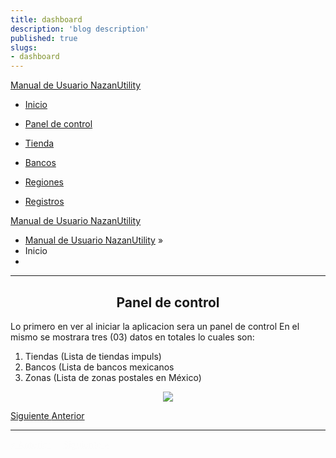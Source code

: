 ```yaml
---
title: dashboard
description: 'blog description'
published: true
slugs:
- dashboard
---
```


<div class="wy-grid-for-nav">
  <nav data-toggle="wy-nav-shift" class="wy-nav-side stickynav">
    <div class="wy-side-scroll">
      <div class="wy-side-nav-search">
        <a href="blog/home" class="icon icon-home"> Manual de Usuario NazanUtility</a>
      </div>
      <div class="wy-menu wy-menu-vertical" data-spy="affix" role="navigation" aria-label="main navigation">
        <ul>
          <li class="toctree-l1"><a class="reference internal" href="blog/home">Inicio</a>
          </li>
        </ul>
        <ul class="current">
          <li class="toctree-l1 current"><a class="reference internal current" href="blog/dashboard">Panel de
              control</a>
          </li>
        </ul>
        <ul>
          <li class="toctree-l1"><a class="reference internal" href="blog/store">Tienda</a>
          </li>
        </ul>
        <ul>
          <li class="toctree-l1"><a class="reference internal" href="blog/banks">Bancos</a>
          </li>
        </ul>
        <ul>
          <li class="toctree-l1"><a class="reference internal" href="blog/regions">Regiones</a>
          </li>
        </ul>
        <ul>
          <li class="toctree-l1"><a class="reference internal" href="blog/crud">Registros</a>
          </li>
        </ul>
      </div>
    </div>
  </nav>
  <section data-toggle="wy-nav-shift" class="wy-nav-content-wrap">
    <nav class="wy-nav-top" role="navigation" aria-label="top navigation">
      <i data-toggle="wy-nav-top" class="fa fa-bars"></i>
      <a href="blog/home">Manual de Usuario NazanUtility</a>
    </nav>
    <div class="wy-nav-content">
      <div class="rst-content">
        <div role="navigation" aria-label="breadcrumbs navigation">
          <ul class="wy-breadcrumbs">
            <li><a href="blog/home">Manual de Usuario NazanUtility</a> &raquo;</li>
            <li>Inicio</li>
            <li class="wy-breadcrumbs-aside">
            </li>
          </ul>
          <hr />
        </div>
        <div role="main">
          <div class="section">
            <h2>
              <center>Panel de control<center>
            </h2>
            <p>Lo primero en ver al iniciar la aplicacion sera un panel de control
              En el mismo se mostrara tres (03) datos en totales lo cuales son:</p>
            <ol>
              <li>Tiendas (Lista de tiendas impuls)</li>
              <li>Bancos (Lista de bancos mexicanos</li>
              <li>Zonas (Lista de zonas postales en México)</li>
            </ol>
            <p>
              <center><img src="assets/img/paneldecontrol.png"></center>
            </p>
          </div>
        </div>
        <footer>
          <div class="rst-footer-buttons" role="navigation" aria-label="footer navigation">
            <a href="blog/store" class="btn btn-neutral float-right" title="Regiones">Siguiente <span class="icon icon-circle-arrow-right"></span></a>
            <a href="blog/home" class="btn btn-neutral" title="Tienda"><span class="icon icon-circle-arrow-left"></span>
              Anterior</a>
          </div>
          <hr />
        </footer>
      </div>
    </div>
  </section>
</div>
<div class="rst-versions" role="note" aria-label="versions">
  <span class="rst-current-version" data-toggle="rst-current-version">
    <span><a href="blog/home" style="color: #fcfcfc;">&laquo; Anterior</a></span>
    <span style="margin-left: 15px"><a href="blog/store" style="color: #fcfcfc">Siguiente &raquo;</a></span>
  </span>
</div>
